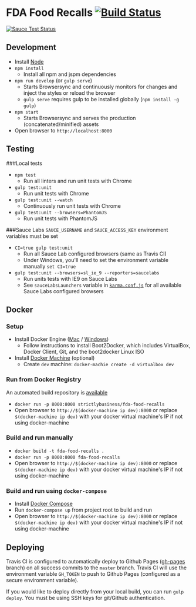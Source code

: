 # FDA Food Recalls [![Build Status](https://travis-ci.org/StrictlyBusiness/fda-food-recalls.svg?branch=develop)](https://travis-ci.org/StrictlyBusiness/fda-food-recalls)

[![Sauce Test Status](https://saucelabs.com/browser-matrix/techniq.svg)](https://saucelabs.com/u/techniq)

## Development
- Install [Node](https://nodejs.org/)
- `npm install`
  - Install all npm and jspm dependencies
- `npm run develop` (or `gulp serve`)
  - Starts Browsersync and continuously monitors for changes and inject the styles or reload the browser
  - `gulp serve` requires  gulp to be installed globally (`npm install -g gulp`)
- `npm start`
  - Starts Browsersync and serves the production (concatenated/minified) assets
- Open browser to `http://localhost:8000`

## Testing
###Local tests
- `npm test`
  - Run all linters and run unit tests with Chrome
- `gulp test:unit`
  - Run unit tests with Chrome
- `gulp test:unit --watch`
  - Continuously run unit tests with Chrome
- `gulp test:unit --browsers=PhantomJS`
  - Run unit tests with PhantomJS

###Sauce Labs
`SAUCE_USERNAME` and `SAUCE_ACCESS_KEY` environment variables must be set
- `CI=true gulp test:unit`
  - Run all Sauce Lab configured browsers (same as Travis CI)
  - Under Windows, you'll need to set the environment variable manually `set CI=true`
- `gulp test:unit --browsers=sl_ie_9 --reporters=saucelabs`
  - Run units tests with IE9 on Sauce Labs
  - See `sauceLabsLaunchers` variable in [`karma.conf.js`]('karma'conf.js') for all available Sauce Labs configured browsers

## Docker

### Setup
- Install Docker Engine ([Mac](https://docs.docker.com/machine/install-machine/) / [Windows](https://docs.docker.com/installation/windows/))
  - Follow instructions to install Boot2Docker, which includes VirtualBox, Docker Client, Git, and the boot2docker Linux ISO
- Install [Docker Machine](https://docs.docker.com/machine/install-machine/) (optional)
  - Create `dev` machine: `docker-machie create -d virtualbox dev`

### Run from Docker Registry
An automated build repository is [available](https://registry.hub.docker.com/u/strictlybusiness/fda-food-recalls/)
- `docker run -p 8000:8000 strictlybusiness/fda-food-recalls`
- Open browser to `http://$(docker-machine ip dev):8000` or replace `$(docker-machine ip dev)` with your docker virtual machine's IP if not using docker-machine

### Build and run manually
- `docker build -t fda-food-recalls .`
- `docker run -p 8000:8000 fda-food-recalls`
- Open browser to `http://$(docker-machine ip dev):8000` or replace `$(docker-machine ip dev)` with your docker virtual machine's IP if not using docker-machine

### Build and run using `docker-compose`
- Install [Docker Compose](https://docs.docker.com/compose/install/)
- Run `docker-compose up` from project root to build and run
- Open browser to `http://$(docker-machine ip dev):8000` or replace `$(docker-machine ip dev)` with your docker virtual machine's IP if not using docker-machine



## Deploying
Travis CI is configured to automatically deploy to Github Pages ([gh-pages](tree/gh-pages) branch) on all success commits to the `master` branch.  Travis CI will use the environment variable `GH_TOKEN` to push to Github Pages (configured as a secure environment variable).

If you would like to deploy directly from your local build, you can run `gulp deploy`.  You must be using SSH keys for git/Github authentication.
